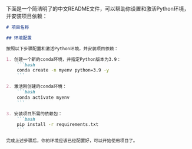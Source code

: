 下面是一个简洁明了的中文README文件，可以帮助你设置和激活Python环境，并安装项目依赖：

```markdown
# 项目名称

## 环境配置

按照以下步骤配置和激活Python环境，并安装项目依赖：

1. 创建一个新的conda环境，并指定Python版本为3.9：
    ```bash
    conda create -n myenv python=3.9 -y
    ```

2. 激活刚创建的conda环境：
    ```bash
    conda activate myenv
    ```

3. 安装项目所需的依赖包：
    ```bash
    pip install -r requirements.txt
    ```

完成上述步骤后，你的环境应该已经配置好，可以开始使用项目了。
```
